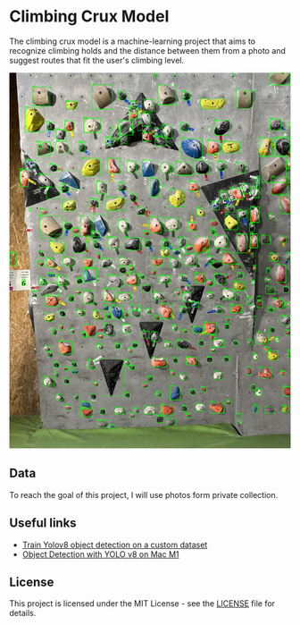# Climbing Crux Model

The climbing crux model is a machine-learning project that aims to recognize climbing holds and the distance between them from a photo and suggest routes that fit the user's climbing level.

![Climbing holds detection preview](./resources/climbing_holds_detection_preview.jpg)

## Data

To reach the goal of this project, I will use photos form private collection.

## Useful links

* [Train Yolov8 object detection on a custom dataset](https://www.youtube.com/watch?v=m9fH9OWn8YM)
* [Object Detection with YOLO v8 on Mac M1](https://www.youtube.com/watch?v=kEcWUZ8unmc)

## License

This project is licensed under the MIT License - see the [LICENSE](LICENSE) file for details.
